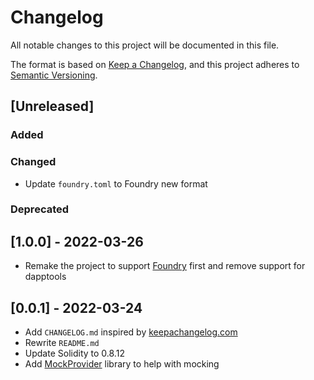 # Changelog

All notable changes to this project will be documented in this file.

The format is based on [Keep a Changelog](https://keepachangelog.com/en/1.0.0/),
and this project adheres to [Semantic Versioning](https://semver.org/spec/v2.0.0.html).

## [Unreleased]

### Added

### Changed
- Update `foundry.toml` to Foundry new format

### Deprecated


## [1.0.0] - 2022-03-26

- Remake the project to support [Foundry](https://github.com/gakonst/foundry) first and remove support for dapptools

## [0.0.1] - 2022-03-24

- Add `CHANGELOG.md` inspired by [keepachangelog.com](https://keepachangelog.com/en/1.0.0/)
- Rewrite `README.md`
- Update Solidity to 0.8.12
- Add [MockProvider](https://github.com/cleanunicorn/mockprovider) library to help with mocking
